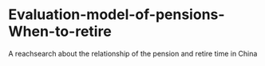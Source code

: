 # Evaluation-model-of-pensions-When-to-retire
A reachsearch about the relationship of the pension and retire time in China
